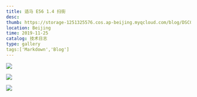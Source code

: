 ```yaml
---
title: 适马 E56 1.4 扫街
desc: 
thumb: https://storage-1251325576.cos.ap-beijing.myqcloud.com/blog/DSC01969.jpg
location: Beijing
time: 2019-11-25
catalog: 技术日志
type: gallery
tags:['Markdown','Blog']
---
```


![](https://storage-1251325576.cos.ap-beijing.myqcloud.com/blog/DSC01969.jpg)





![](https://storage-1251325576.cos.ap-beijing.myqcloud.com/blog/DSC01965.jpg)





![](https://storage-1251325576.cos.ap-beijing.myqcloud.com/blog/DSC02045.jpg)